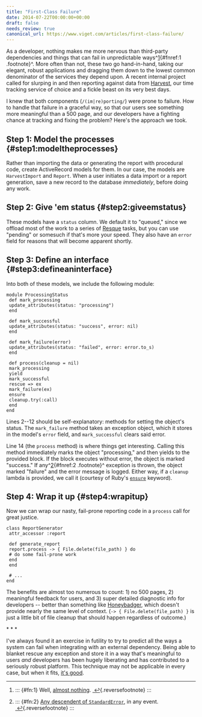 ```yaml
---
title: "First-Class Failure"
date: 2014-07-22T00:00:00+00:00
draft: false
needs_review: true
canonical_url: https://www.viget.com/articles/first-class-failure/
---
```


As a developer, nothing makes me more nervous than third-party
dependencies and things that can fail in unpredictable
ways^[1](%7Bfn:1:url%7D "see footnote"){#fnref:1 .footnote}^. More often
than not, these two go hand-in-hand, taking our elegant, robust
applications and dragging them down to the lowest common denominator of
the services they depend upon. A recent internal project called for
slurping in and then reporting against data from
[Harvest](http://www.getharvest.com/), our time tracking service of
choice and a fickle beast on its very best days.

I knew that both components (`/(im|re)porting/`) were prone to failure.
How to handle that failure in a graceful way, so that our users see
something more meaningful than a 500 page, and our developers have a
fighting chance at tracking and fixing the problem? Here's the approach
we took.

## Step 1: Model the processes {#step1:modeltheprocesses}

Rather than importing the data or generating the report with procedural
code, create ActiveRecord models for them. In our case, the models are
`HarvestImport` and `Report`. When a user initiates a data import or a
report generation, save a new record to the database *immediately*,
before doing any work.

## Step 2: Give 'em status {#step2:giveemstatus}

These models have a `status` column. We default it to "queued," since we
offload most of the work to a series of [Resque](http://resquework.org/)
tasks, but you can use "pending" or somesuch if that's more your speed.
They also have an `error` field for reasons that will become apparent
shortly.

## Step 3: Define an interface {#step3:defineaninterface}

Into both of these models, we include the following module:

    module ProcessingStatus
     def mark_processing
     update_attributes(status: "processing")
     end

     def mark_successful
     update_attributes(status: "success", error: nil)
     end

     def mark_failure(error)
     update_attributes(status: "failed", error: error.to_s)
     end

     def process(cleanup = nil)
     mark_processing
     yield
     mark_successful
     rescue => ex
     mark_failure(ex)
     ensure
     cleanup.try(:call)
     end
    end

Lines 2--12 should be self-explanatory: methods for setting the object's
status. The `mark_failure` method takes an exception object, which it
stores in the model's `error` field, and `mark_successful` clears said
error.

Line 14 (the `process` method) is where things get interesting. Calling
this method immediately marks the object "processing," and then yields
to the provided block. If the block executes without error, the object
is marked "success." If any^[2](#fn:2 "see footnote"){#fnref:2
.footnote}^ exception is thrown, the object marked "failure" and the
error message is logged. Either way, if a `cleanup` lambda is provided,
we call it (courtesy of Ruby's
[`ensure`](http://ruby.activeventure.com/usersguide/rg/ensure.html)
keyword).

## Step 4: Wrap it up {#step4:wrapitup}

Now we can wrap our nasty, fail-prone reporting code in a `process` call
for great justice.

    class ReportGenerator
     attr_accessor :report

     def generate_report
     report.process -> { File.delete(file_path) } do
     # do some fail-prone work
     end
     end

     # ...
    end

The benefits are almost too numerous to count: 1) no 500 pages, 2)
meaningful feedback for users, and 3) super detailed diagnostic info for
developers -- better than something like
[Honeybadger](https://www.honeybadger.io/), which doesn't provide nearly
the same level of context. (`-> { File.delete(file_path) }` is just a
little bit of file cleanup that should happen regardless of outcome.)

\* \* \*

I've always found it an exercise in futility to try to predict all the
ways a system can fail when integrating with an external dependency.
Being able to blanket rescue any exception and store it in a way that's
meaningful to users *and* developers has been hugely liberating and has
contributed to a seriously robust platform. This technique may not be
applicable in every case, but when it fits, [it's
good](https://www.youtube.com/watch?v=HNfciDzZTNM&t=1m40s).


------------------------------------------------------------------------

1.  ::: {#fn:1}
    Well, [almost
    nothing](https://github.com/github/hubot/blob/master/src/scripts/google-images.coffee#L5).
    [ ↩](#fnref:1 "return to article"){.reversefootnote}
    :::

2.  ::: {#fn:2}
    [Any descendent of
    `StandardError`](http://stackoverflow.com/a/10048406), in any event.
    [ ↩](#fnref:2 "return to article"){.reversefootnote}
    :::
